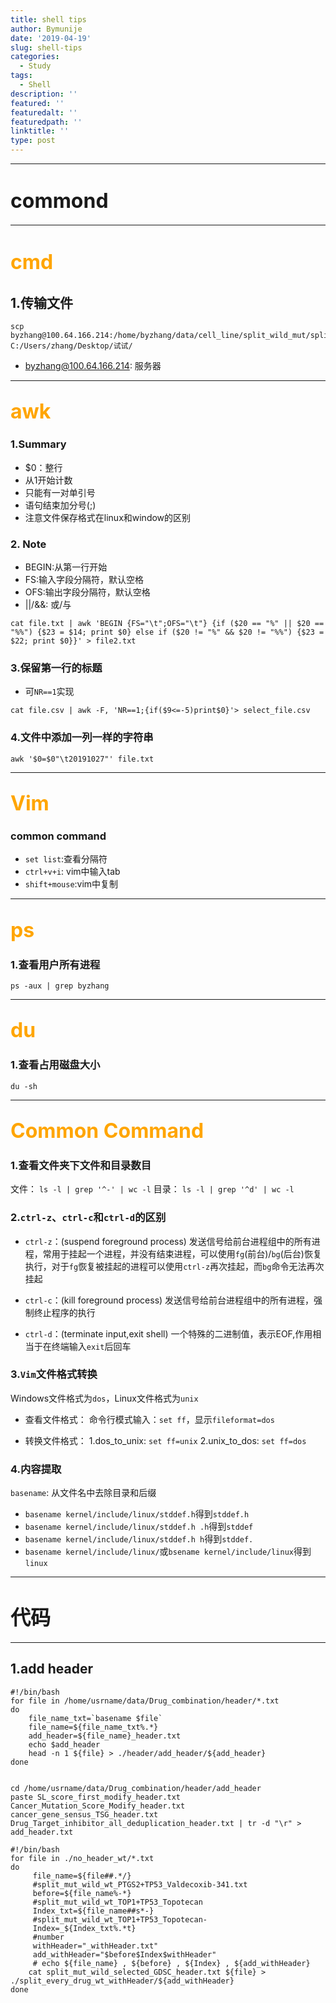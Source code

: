 ```yaml
---
title: shell tips
author: Bymunije
date: '2019-04-19'
slug: shell-tips
categories:
  - Study
tags: 
  - Shell
description: ''
featured: ''
featuredalt: ''
featuredpath: ''
linktitle: ''
type: post
---
```

***
# <font size=6>commond</font>
***
# <font color=orange size=6>cmd</font>
## 1.传输文件
```
scp byzhang@100.64.166.214:/home/byzhang/data/cell_line/split_wild_mut/split_mut_wild/split_mut_wild_all.txt C:/Users/zhang/Desktop/试试/
```
- byzhang@100.64.166.214: 服务器

***
## <font color=orange size=6>awk</font>
### 1.Summary
- $0：整行
- 从1开始计数
- 只能有一对单引号
- 语句结束加分号(;)
- 注意文件保存格式在linux和window的区别

### 2. Note
- BEGIN:从第一行开始
- FS:输入字段分隔符，默认空格
- OFS:输出字段分隔符，默认空格
- ||/&&: 或/与

```
cat file.txt | awk 'BEGIN {FS="\t";OFS="\t"} {if ($20 == "%" || $20 == "%%") {$23 = $14; print $0} else if ($20 != "%" && $20 != "%%") {$23 = $22; print $0}}' > file2.txt
```

### 3.保留第一行的标题

- 可`NR==1`实现

`cat file.csv | awk -F, 'NR==1;{if($9<=-5)print$0}'> select_file.csv`

### 4.文件中添加一列一样的字符串

`awk '$0=$0"\t20191027"' file.txt`

***
## <font color=orange size=6>Vim</font>

### common command
- `set list`:查看分隔符
- `ctrl+v+i`: vim中输入tab
- `shift+mouse`:vim中复制

***
## <font color=orange size=6>ps</font>
### 1.查看用户所有进程
```
ps -aux | grep byzhang
```

***
## <font color=orange size=6>du</font>
### 1.查看占用磁盘大小
```
du -sh
```

***
## <font color=orange size=6>Common Command</font>
### 1.查看文件夹下文件和目录数目

文件： `ls -l | grep '^-' | wc -l`
目录： `ls -l | grep '^d' | wc -l`

### 2.`ctrl-z`、`ctrl-c`和`ctrl-d`的区别

- `ctrl-z`：(suspend foreground process) 发送信号给前台进程组中的所有进程，常用于挂起一个进程，并没有结束进程，可以使用`fg`(前台)/`bg`(后台)恢复执行，对于`fg`恢复被挂起的进程可以使用`ctrl-z`再次挂起，而`bg`命令无法再次挂起

- `ctrl-c`：(kill foreground process) 发送信号给前台进程组中的所有进程，强制终止程序的执行

- `ctrl-d`：(terminate input,exit shell) 一个特殊的二进制值，表示EOF,作用相当于在终端输入`exit`后回车

### 3.`Vim`文件格式转换

Windows文件格式为`dos`，Linux文件格式为`unix`

- 查看文件格式：
命令行模式输入：`set ff`，显示`fileformat=dos`

- 转换文件格式：
1.dos_to_unix: `set ff=unix`
2.unix_to_dos: `set ff=dos`

### 4.内容提取

`basename`: 从文件名中去除目录和后缀

- `basename kernel/include/linux/stddef.h`得到`stddef.h`
- `basename kernel/include/linux/stddef.h .h`得到`stddef`
- `basename kernel/include/linux/stddef.h h`得到`stddef.`
- `basename kernel/include/linux/`或`bsename kernel/include/linux`得到`linux`

---
# <font size=6>代码</font>
---
## 1.add header
```
#!/bin/bash
for file in /home/usrname/data/Drug_combination/header/*.txt
do
	file_name_txt=`basename $file`
	file_name=${file_name_txt%.*}
	add_header=${file_name}_header.txt
	echo $add_header
	head -n 1 ${file} > ./header/add_header/${add_header}
done


cd /home/usrname/data/Drug_combination/header/add_header
paste SL_score_first_modify_header.txt Cancer_Mutation_Score_Modify_header.txt cancer_gene_sensus_TSG_header.txt Drug_Target_inhibitor_all_deduplication_header.txt | tr -d "\r" > add_header.txt 
```
```
#!/bin/bash
for file in ./no_header_wt/*.txt
do
	 file_name=${file##.*/}
	 #split_mut_wild_wt_PTGS2+TP53_Valdecoxib-341.txt
	 before=${file_name%-*}
	 #split_mut_wild_wt_TOP1+TP53_Topotecan
	 Index_txt=${file_name##s*-}
	 #split_mut_wild_wt_TOP1+TP53_Topotecan-
	 Index=_${Index_txt%.*t}
	 #number
	 withHeader="_withHeader.txt"
	 add_withHeader="$before$Index$withHeader"
	 # echo ${file_name} , ${before} , ${Index} , ${add_withHeader}
	cat split_mut_wild_selected_GDSC_header.txt ${file} > ./split_every_drug_wt_withHeader/${add_withHeader}
done
```


